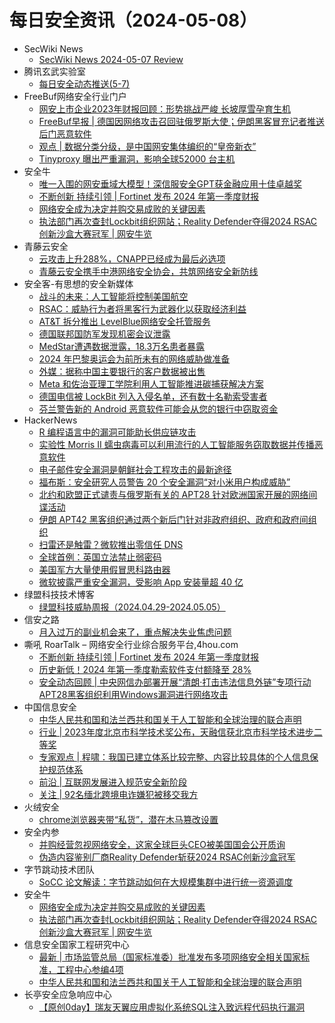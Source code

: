 # 每日安全资讯（2024-05-08）

- SecWiki News
  - [SecWiki News 2024-05-07 Review](http://www.sec-wiki.com/?2024-05-07)
- 腾讯玄武实验室
  - [每日安全动态推送(5-7)](https://mp.weixin.qq.com/s?__biz=MzA5NDYyNDI0MA==&mid=2651959628&idx=1&sn=63384164408819bde79b2121ad76222d&chksm=8baed1d3bcd958c5aa742786bcbbf245396adc7f52d6c0900a345013e0b6be65c437f70ebda8&scene=58&subscene=0#rd)
- FreeBuf网络安全行业门户
  - [网安上市企业2023年财报回顾：形势挑战严峻 长坡厚雪孕育生机](https://www.freebuf.com/news/400186.html)
  - [FreeBuf早报 | 德国因网络攻击召回驻俄罗斯大使；伊朗黑客冒充记者推送后门恶意软件](https://www.freebuf.com/news/400158.html)
  - [观点 | 数据分类分级，是中国网安集体编织的“皇帝新衣”](https://www.freebuf.com/news/400129.html)
  - [Tinyproxy 曝出严重漏洞，影响全球52000 台主机](https://www.freebuf.com/news/400126.html)
- 安全牛
  - [唯一入围的网安垂域大模型！深信服安全GPT获金融应用十佳卓越奖](https://www.aqniu.com/vendor/104205.html)
  - [不断创新 持续引领 | Fortinet 发布 2024 年第一季度财报](https://www.aqniu.com/vendor/104203.html)
  - [网络安全成为决定并购交易成败的关键因素](https://www.aqniu.com/industry/104200.html)
  - [执法部门再次查封Lockbit组织网站；Reality Defender夺得2024 RSAC创新沙盒大赛冠军 | 网安牛览](https://www.aqniu.com/industry/104188.html)
- 青藤云安全
  - [云攻击上升288%，CNAPP已经成为最后必选项](https://mp.weixin.qq.com/s?__biz=MzAwNDE4Mzc1NA==&mid=2650848768&idx=1&sn=f3dec3245a8f09d57e10c0075616b5d2&chksm=80dbdda5b7ac54b37e7cfa844e278e5c34c31cd792fc20d60e58a199c45420dd60f74f32b477&scene=58&subscene=0#rd)
  - [青藤云安全携手中港网络安全协会，共筑网络安全新防线](https://mp.weixin.qq.com/s?__biz=MzAwNDE4Mzc1NA==&mid=2650848768&idx=2&sn=64773f93694d69929b073356e21ba09d&chksm=80dbdda5b7ac54b3a00f59c5338a4cb3e959f8cbbb0b777669991b466fc95e7266e76c418a47&scene=58&subscene=0#rd)
- 安全客-有思想的安全新媒体
  - [战斗的未来：人工智能将控制美国航空](https://www.anquanke.com/post/id/296244)
  - [RSAC：威胁行为者将黑客行为武器化以获取经济利益](https://www.anquanke.com/post/id/296242)
  - [AT&T 拆分推出 LevelBlue网络安全托管服务](https://www.anquanke.com/post/id/296239)
  - [德国联邦国防军发现机密会议泄露](https://www.anquanke.com/post/id/296236)
  - [MedStar遭遇数据泄露，18.3万名患者暴露](https://www.anquanke.com/post/id/296233)
  - [2024 年巴黎奥运会为前所未有的网络威胁做准备](https://www.anquanke.com/post/id/296229)
  - [外媒：据称中国主要银行的客户数据被出售](https://www.anquanke.com/post/id/296227)
  - [Meta 和佐治亚理工学院利用人工智能推进碳捕获解决方案](https://www.anquanke.com/post/id/296224)
  - [德国电信被 LockBit 列入入侵名单，还有数十名勒索受害者](https://www.anquanke.com/post/id/296221)
  - [芬兰警告新的 Android 恶意软件可能会从您的银行中窃取资金](https://www.anquanke.com/post/id/296216)
- HackerNews
  - [R 编程语言中的漏洞可能助长供应链攻击](https://hackernews.cc/archives/52233)
  - [实验性 Morris II 蠕虫病毒可以利用流行的人工智能服务窃取数据并传播恶意软件](https://hackernews.cc/archives/52230)
  - [电子邮件安全漏洞是朝鲜社会工程攻击的最新途径](https://hackernews.cc/archives/52226)
  - [福布斯：安全研究人员警告 20 个安全漏洞“对小米用户构成威胁”](https://hackernews.cc/archives/52219)
  - [北约和欧盟正式谴责与俄罗斯有关的 APT28 针对欧洲国家开展的网络间谍活动](https://hackernews.cc/archives/52211)
  - [伊朗 APT42 黑客组织通过两个新后门针对非政府组织、政府和政府间组织](https://hackernews.cc/archives/52203)
  - [扫雷还是触雷？微软推出零信任 DNS](https://hackernews.cc/archives/52197)
  - [全球首例：英国立法禁止弱密码](https://hackernews.cc/archives/52194)
  - [美国军方大量使用假冒思科路由器](https://hackernews.cc/archives/52190)
  - [微软披露严重安全漏洞，受影响 App 安装量超 40 亿](https://hackernews.cc/archives/52180)
- 绿盟科技技术博客
  - [绿盟科技威胁周报（2024.04.29-2024.05.05）](https://blog.nsfocus.net/weeklyreport202418/)
- 信安之路
  - [月入过万的副业机会来了，重点解决失业焦虑问题](https://mp.weixin.qq.com/s?__biz=MzI5MDQ2NjExOQ==&mid=2247499339&idx=1&sn=98403cb6bb81ab16d34eb3fa28231054&chksm=ec1dce63db6a47751ca0d2953fdbe5eb9143a1fd9f4933e7f6bbcaefcbb423cad722a40d6b2a&scene=58&subscene=0#rd)
- 嘶吼 RoarTalk – 网络安全行业综合服务平台,4hou.com
  - [不断创新 持续引领 | Fortinet 发布 2024 年第一季度财报](https://www.4hou.com/posts/xzPB)
  - [历史新低！2024 年第一季度勒索软件支付额降至 28%](https://www.4hou.com/posts/K7Px)
  - [安全动态回顾 | 中央网信办部署开展“清朗·打击违法信息外链”专项行动  APT28黑客组织利用Windows漏洞进行网络攻击](https://www.4hou.com/posts/rqJp)
- 中国信息安全
  - [中华人民共和国和法兰西共和国关于人工智能和全球治理的联合声明](https://mp.weixin.qq.com/s?__biz=MzA5MzE5MDAzOA==&mid=2664212556&idx=1&sn=c9ec655126a9e05faf666f64092e6e45&chksm=8b59aab5bc2e23a324765ffa1bfb9a91b0afd4bf6c6ecc30dc3d734210852ccc668f93eda27f&scene=58&subscene=0#rd)
  - [行业 | 2023年度北京市科学技术奖公布，天融信获北京市科学技术进步二等奖](https://mp.weixin.qq.com/s?__biz=MzA5MzE5MDAzOA==&mid=2664212556&idx=2&sn=debc04fbda6aab563259ab1867285280&chksm=8b59aab5bc2e23a38af34b0a2bd6fd739097fe667d2a3f238ef15f90f5122fe3b63630ff292e&scene=58&subscene=0#rd)
  - [专家观点 | 程啸：我国已建立体系比较完整、内容比较具体的个人信息保护规范体系](https://mp.weixin.qq.com/s?__biz=MzA5MzE5MDAzOA==&mid=2664212556&idx=3&sn=66116d6102e365d18039c57acecc5204&chksm=8b59aab5bc2e23a31055d2a5d69a0abe581905c4b193645c96c2bc0ef63a2e940594e8553807&scene=58&subscene=0#rd)
  - [前沿 | 互联网发展进入规范安全新阶段](https://mp.weixin.qq.com/s?__biz=MzA5MzE5MDAzOA==&mid=2664212556&idx=4&sn=6395d269cb2da5cbee694c46cf7c7374&chksm=8b59aab5bc2e23a3493f6bda1a8e781bf6908454e983dcec38dc96529b1108e1e037c036521e&scene=58&subscene=0#rd)
  - [关注 | 92名缅北跨境电诈嫌犯被移交我方](https://mp.weixin.qq.com/s?__biz=MzA5MzE5MDAzOA==&mid=2664212556&idx=5&sn=7f8ae8c82ddd649975b1b2c4bc160148&chksm=8b59aab5bc2e23a3bb59f4cb6bc28440ba43c5315a268eeb8d7ac69a0a5c43d935dc762786a6&scene=58&subscene=0#rd)
- 火绒安全
  - [chrome浏览器夹带“私货”，潜在木马篡改设置](https://mp.weixin.qq.com/s?__biz=MzI3NjYzMDM1Mg==&mid=2247518362&idx=1&sn=0db94c36b00063739d6e942cf3de42fa&chksm=eb7056a5dc07dfb3498a93ee2d057bfd27c51c4a7b7c5453728bf0776b1f1b86194b25a0ac82&scene=58&subscene=0#rd)
- 安全内参
  - [并购经营忽视网络安全，这家全球巨头CEO被美国国会公开质询](https://mp.weixin.qq.com/s?__biz=MzI4NDY2MDMwMw==&mid=2247511531&idx=1&sn=b1cd6310950a9dd73598b74ef81c93ea&chksm=ebfaeacbdc8d63ddd1a68d07f7f41a9185533d3a384d50ba7ba9ee2092088ac8b78ef678af3c&scene=58&subscene=0#rd)
  - [伪造内容鉴别厂商Reality Defender斩获2024 RSAC创新沙盒冠军](https://mp.weixin.qq.com/s?__biz=MzI4NDY2MDMwMw==&mid=2247511531&idx=2&sn=6c8c33f1829d0b2af52a10215fdf978d&chksm=ebfaeacbdc8d63dd612a91712c66819e623078b4d1b107e2dd9d7eb2e66cf2a34e7eb194e033&scene=58&subscene=0#rd)
- 字节跳动技术团队
  - [SoCC 论文解读：字节跳动如何在大规模集群中进行统一资源调度](https://mp.weixin.qq.com/s?__biz=MzI1MzYzMjE0MQ==&mid=2247507214&idx=1&sn=dbd0bfeee240984815f60a7a6e506011&chksm=e9d316ecdea49ffa790c2047d58196229e7ef85fcbd32dc0bd619f842c487194112c1580a90b&scene=58&subscene=0#rd)
- 安全牛
  - [网络安全成为决定并购交易成败的关键因素](https://mp.weixin.qq.com/s?__biz=MjM5Njc3NjM4MA==&mid=2651129473&idx=1&sn=d3e45f202ee679f6d1d81810221f4bd6&chksm=bd15b6528a623f44720bf52e28c4c4182f18df3a5ad9cc894f5ad9f5f9106984266c8862d10a&scene=58&subscene=0#rd)
  - [执法部门再次查封Lockbit组织网站；Reality Defender夺得2024 RSAC创新沙盒大赛冠军 | 网安牛览](https://mp.weixin.qq.com/s?__biz=MjM5Njc3NjM4MA==&mid=2651129473&idx=2&sn=9e1a56e160fadb54b1d2b76b5a6c79ed&chksm=bd15b6528a623f4400aa40bea60ab61089336c6810e4ad2861e2a7d90411d7cf99b71fce9303&scene=58&subscene=0#rd)
- 信息安全国家工程研究中心
  - [最新 | 市场监管总局（国家标准委）批准发布多项网络安全相关国家标准，工程中心参编4项](https://mp.weixin.qq.com/s?__biz=MzU5OTQ0NzY3Ng==&mid=2247496598&idx=1&sn=8a1f47a31c9d5d232b5e772901ec904a&chksm=feb67285c9c1fb93e0da4120473fe89076652803a2932e06e35d38099e5718f3b83e1e493306&scene=58&subscene=0#rd)
  - [中华人民共和国和法兰西共和国关于人工智能和全球治理的联合声明](https://mp.weixin.qq.com/s?__biz=MzU5OTQ0NzY3Ng==&mid=2247496598&idx=2&sn=665ac451aefab93384c225725357ba01&chksm=feb67285c9c1fb93d7d342a5829a07d256933f39a2e9fb34a4655372039a3fbc99b8057a647b&scene=58&subscene=0#rd)
- 长亭安全应急响应中心
  - [【原创0day】瑞友天翼应用虚拟化系统SQL注入致远程代码执行漏洞](https://mp.weixin.qq.com/s?__biz=MzIwMDk1MjMyMg==&mid=2247492500&idx=1&sn=0fb96a4cda9da578641ccc8f4e41924c&chksm=96f7fcf9a18075ef7b6cbdc8cafd4a05fbd72a9e97f8f8726328fcb3d8713123ac459380af1c&scene=58&subscene=0#rd)

